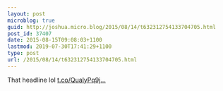 ```yaml
---
layout: post
microblog: true
guid: http://joshua.micro.blog/2015/08/14/t632312754133704705.html
post_id: 37407
date: 2015-08-15T09:08:03+1100
lastmod: 2019-07-30T17:41:29+1100
type: post
url: /2015/08/14/t632312754133704705.html
---
```

That headline lol [t.co/QualyPq9j...](http://t.co/QualyPq9jt)
